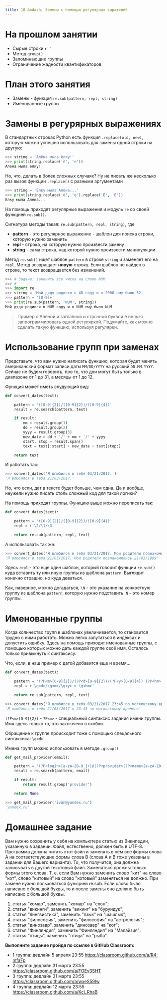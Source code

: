 ```yaml
---
title: 18 &mdash; Замены с помощью регулярных выражений
---
```


# На прошлом занятии

* Сырые строки `r''`
* Метод `group()`
* Запоминающие группы
* Ограничение жадности квантификаторов

# План этого занятия

* Замены - функция `re.sub(pattern, repl, string)`
* Именованные группы


# Замены в регурярных выражениях

В стандартных строках Python есть функция `.replace(old, new)`, которую можно успешно использовать для замены одной строки на другую:

```python
>>> string = 'Алёна мыла ёлку!'
>>> print(string.replace('ё', 'е'))
Алена мыла елку!
```

Но, что, делать в более сложных случаях? Ну не писать же несколько раз вызов функции `.replace()` с разными аргументами

```python
>>> string = 'Ёлку мыла Алёна...'
>>> print(string.replace('ё', 'е').replace('Ё', 'Е'))
Елку мыла Алена...
```

На помощь приходят регулярные выражения и модуль `re` со своей функцией `re.sub()`.

Сигнатура методы такая: `re.sub(pattern, repl, string)`, где

* **pattern** - это регулярное выражение - шаблон для поиска строки, которую нужно заменить
* **repl** - строка, на которую нужно произвести замену
* **string** - сама строка, над которой нужно произвести манипуляции

Метод `re.sub()` ищет шаблон `pattern` в строке `string` и заменяет его на `repl`.
Метод возвращает **новую** строку. Если шаблон не найден в строке, то текст возвращается без изменений.


```python
>>> # Задача: заменить все числа на слово NUM
>>> #
>>> import re
>>> string = 'Мой дядя родился в 48 году и в 2000 ему было 52'
>>> pattern = '[0-9]+'
>>> print(re.sub(pattern, 'NUM', string))
Мой дядя родился в NUM году и в NUM ему было NUM
```

> Пример с Алёной и заглавной и строчной буквой ё нельзя запрограммировать одной регуляркой. Подумайте, как можно сделать такую функцию, используя регулярки.


# Использование групп при заменах

Представьте, что вам нужно написать функцию, которая будет менять американский формат записи даты `MM/DD/YYYY` на русский `DD.MM.YYYY`. Сейчас не будем говорить, про то, что дни могут быть только в диапазоне от 1 до 31, а месяцы от 1 до 12.

Функция может иметь слудующий вид:

```python
def convert_dates(text):

    pattern = '([0-9]{2})/([0-9]{2})/([0-9]{4})'
    result = re.search(pattern, text)

    if result:
        mm = result.group(1)
        dd = result.group(2)
        yyyy = result.group(3)
        new_date = dd + '/' + mm + '/' + yyyy
        start, stop = result.span()
        text = text[:start] + new_date + text[stop:]

    return text
```

И работать так:

```python
>>> convert_dates('Я влюбился в тебя 03/21/2017.')
'Я влюбился в тебя 21/03/2017.'
```

Но, что если, дат в тексте будет больше, чем одна. Да и вообще, неужели нужно писать столь сложный код для такой логики?

На помощь приходят группы. Функцию выше можно переписать так:

```python
def convert_dates(text):

    pattern = '([0-9]{2})/([0-9]{2})/([0-9]{4})'
    repl = r'\2/\1/\3'

    return re.sub(pattern, repl, text)
```

А использовать так же:

```python
>>> convert_dates('Я влюбился в тебя 03/21/2017. Мои родители познакомились 03/21/1999')
'Я влюбился в тебя 21/03/2017. Мои родители познакомились 21/03/1999'
```

Здесь `repl` - это еще один шаблон, который говорит функции `re.sub()` куда вставить ту или иную группы из шаблона `pattern`. Выглядит конечно страшно, но куда деваться.

Как, наверное, можно догадаться, `\N` - это указание на конкретную группу из шаблона `pattern`, которую нужно подставить. `N` - это номер группы.


# Именованные группы

Когда количество групп в шаблонах увеличивается, то становится трудно с ними работать. Можно легко запутаться в индексах и допустить ошибку. Здесь на помощь приходят именованные группы, с помощью которых можно дать каждой группе своё имя. Осталось только привыкнуть к синтаксису.

Что, если, в наш пример с датой добавится еще и время...

```python
def convert_dates(text):

    pattern = '(?P<m>[0-9]{2})/(?P<d>[0-9]{2})/(?P<y>[0-9]{4}) (?P<hm>[0-9]{2}:[0-9]{2})'
    repl = r'\g<d>/\g<m>/\g<y> в \g<hm>'

    return re.sub(pattern, repl, text)
```

```python
>>> convert_dates('Я влюбился в тебя 03/21/2017 23:45 по московскому времени')
'Я влюбился в тебя 21/03/2017 в 23:45 по московскому времени'
```

`(?P<m>[0-9]{2})` - `?P<m>` - специальный синтаксис задания имени группы. Имя здесь только то, что заключено в скобки.

Обращение к группе происходит тоже с помощью спецального синтаксиса: `\g<d>`

Имена групп можно использовать в методе `.group()`

```python
def get_mail_provider(email):

    pattern = '(?P<login>[a-zA-Z0-9_]+)@(?P<provider>(?P<name>[a-zA-Z0-9_]+)\.(?P<domain>[a-zA-Z]+))'
    result = re.search(pattern, email)

    if result:
        return result.group('provider')

    return None
```

```python
>>> get_mail_provider('ivan@yandex.ru')
'yandex.ru'
```

# Домашнее задание

Вам нужно сохранить у себя на компьютере статью из Википедии, указанную в задании. Файл, естественно, должен быть в UTF-8. Программа должна читать этот файл и заменять в нём все формы слова A на соответствующие формы слова B (слова A и B тоже указаны в задании для Вашего варианта). То, что получится, она должна записывать в другой текстовый файл. Заменяться должны только формы этого слова. Т. е. если Вам нужно заменить слово "кит" на слово "кот", слово "китовый" на слово "котовый" заменяться не должно. При замене нужно пользоваться функцией re.sub. Если слово было написано с большой буквы, то и после замены оно должно быть написано с большой буквы.

1. статья "комар", заменить "комар" на "слон";
1. статья "викинги", заменить "викинг" на "бурундук";
1. статья "лингвистика", заменить "язык" на "шашлык";
1. статья "философия", заменить "философия" на "астрология";
1. статья "динозавр", заменить "динозавр" на "кот";
1. статья "Финляндия", заменить "Финляндия" на "Малайзия";
1. статья "птицы", заменить "птица" на "рыба".


**Выполните задание пройдя по ссылке в GitHub Classroom:**

- 1 группа: дедлайн 5 апреля 23:55 <https://classroom.github.com/a/R4-mfaFp>
- 2 группа: дедлайн 31 марта 23:55 <https://classroom.github.com/a/FOEv3SHT>
- 3 группа: дедлайн 31 марта 23:55 <https://classroom.github.com/a/wxeS59Iw>
- 4 группа: дедлайн 12 марта 23:55 <https://classroom.github.com/a/Kcl_RhaB>
